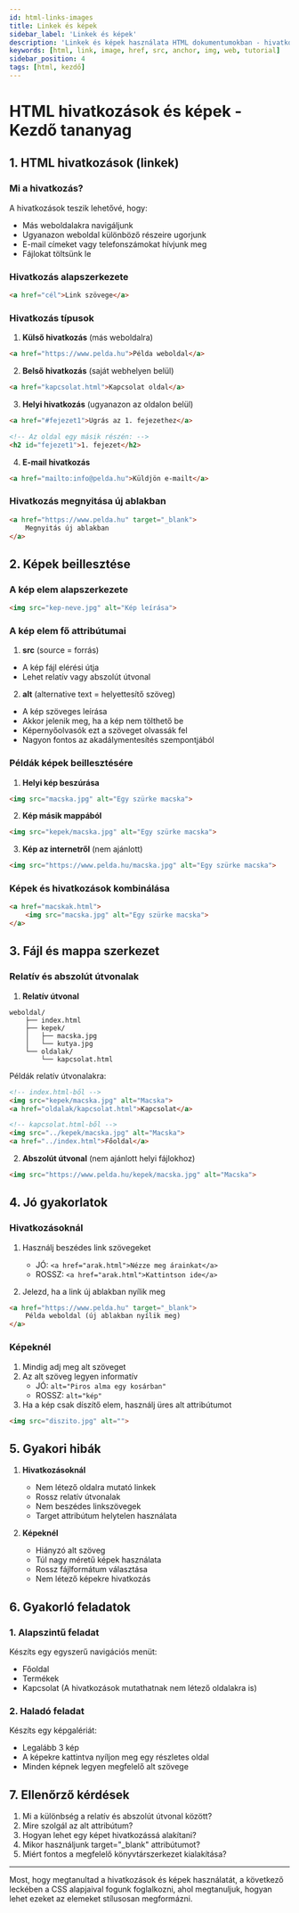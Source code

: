 ```yaml
---
id: html-links-images
title: Linkek és képek
sidebar_label: 'Linkek és képek'
description: 'Linkek és képek használata HTML dokumentumokban - hivatkozások készítése, képek beillesztése és optimalizálása'
keywords: [html, link, image, href, src, anchor, img, web, tutorial]
sidebar_position: 4
tags: [html, kezdő]
---
```


# HTML hivatkozások és képek - Kezdő tananyag

## 1. HTML hivatkozások (linkek)

### Mi a hivatkozás?
A hivatkozások teszik lehetővé, hogy:
- Más weboldalakra navigáljunk
- Ugyanazon weboldal különböző részeire ugorjunk
- E-mail címeket vagy telefonszámokat hívjunk meg
- Fájlokat töltsünk le

### Hivatkozás alapszerkezete
```html
<a href="cél">Link szövege</a>
```

### Hivatkozás típusok

1. **Külső hivatkozás** (más weboldalra)
```html
<a href="https://www.pelda.hu">Példa weboldal</a>
```

2. **Belső hivatkozás** (saját webhelyen belül)
```html
<a href="kapcsolat.html">Kapcsolat oldal</a>
```

3. **Helyi hivatkozás** (ugyanazon az oldalon belül)
```html
<a href="#fejezet1">Ugrás az 1. fejezethez</a>

<!-- Az oldal egy másik részén: -->
<h2 id="fejezet1">1. fejezet</h2>
```

4. **E-mail hivatkozás**
```html
<a href="mailto:info@pelda.hu">Küldjön e-mailt</a>
```

### Hivatkozás megnyitása új ablakban
```html
<a href="https://www.pelda.hu" target="_blank">
    Megnyitás új ablakban
</a>
```

## 2. Képek beillesztése

### A kép elem alapszerkezete
```html
<img src="kep-neve.jpg" alt="Kép leírása">
```

### A kép elem fő attribútumai

1. **src** (source = forrás)
- A kép fájl elérési útja
- Lehet relatív vagy abszolút útvonal

2. **alt** (alternative text = helyettesítő szöveg)
- A kép szöveges leírása
- Akkor jelenik meg, ha a kép nem tölthető be
- Képernyőolvasók ezt a szöveget olvassák fel
- Nagyon fontos az akadálymentesítés szempontjából

### Példák képek beillesztésére

1. **Helyi kép beszúrása**
```html
<img src="macska.jpg" alt="Egy szürke macska">
```

2. **Kép másik mappából**
```html
<img src="kepek/macska.jpg" alt="Egy szürke macska">
```

3. **Kép az internetről** (nem ajánlott)
```html
<img src="https://www.pelda.hu/macska.jpg" alt="Egy szürke macska">
```

### Képek és hivatkozások kombinálása

```html
<a href="macskak.html">
    <img src="macska.jpg" alt="Egy szürke macska">
</a>
```

## 3. Fájl és mappa szerkezet

### Relatív és abszolút útvonalak

1. **Relatív útvonal**
```
weboldal/
    ├── index.html
    ├── kepek/
    │   ├── macska.jpg
    │   └── kutya.jpg
    └── oldalak/
        └── kapcsolat.html
```

Példák relatív útvonalakra:
```html
<!-- index.html-ből -->
<img src="kepek/macska.jpg" alt="Macska">
<a href="oldalak/kapcsolat.html">Kapcsolat</a>

<!-- kapcsolat.html-ből -->
<img src="../kepek/macska.jpg" alt="Macska">
<a href="../index.html">Főoldal</a>
```

2. **Abszolút útvonal** (nem ajánlott helyi fájlokhoz)
```html
<img src="https://www.pelda.hu/kepek/macska.jpg" alt="Macska">
```

## 4. Jó gyakorlatok

### Hivatkozásoknál
1. Használj beszédes link szövegeket
   - JÓ: `<a href="arak.html">Nézze meg árainkat</a>`
   - ROSSZ: `<a href="arak.html">Kattintson ide</a>`

2. Jelezd, ha a link új ablakban nyílik meg
```html
<a href="https://www.pelda.hu" target="_blank">
    Példa weboldal (új ablakban nyílik meg)
</a>
```

### Képeknél
1. Mindig adj meg alt szöveget
2. Az alt szöveg legyen informatív
   - JÓ: `alt="Piros alma egy kosárban"`
   - ROSSZ: `alt="kép"`
3. Ha a kép csak díszítő elem, használj üres alt attribútumot
```html
<img src="diszito.jpg" alt="">
```

## 5. Gyakori hibák

1. **Hivatkozásoknál**
   - Nem létező oldalra mutató linkek
   - Rossz relatív útvonalak
   - Nem beszédes linkszövegek
   - Target attribútum helytelen használata

2. **Képeknél**
   - Hiányzó alt szöveg
   - Túl nagy méretű képek használata
   - Rossz fájlformátum választása
   - Nem létező képekre hivatkozás

## 6. Gyakorló feladatok

### 1. Alapszintű feladat
Készíts egy egyszerű navigációs menüt:
- Főoldal
- Termékek
- Kapcsolat
(A hivatkozások mutathatnak nem létező oldalakra is)

### 2. Haladó feladat
Készíts egy képgalériát:
- Legalább 3 kép
- A képekre kattintva nyíljon meg egy részletes oldal
- Minden képnek legyen megfelelő alt szövege

## 7. Ellenőrző kérdések

1. Mi a különbség a relatív és abszolút útvonal között?
2. Mire szolgál az alt attribútum?
3. Hogyan lehet egy képet hivatkozássá alakítani?
4. Mikor használjunk target="_blank" attribútumot?
5. Miért fontos a megfelelő könyvtárszerkezet kialakítása?

---

Most, hogy megtanultad a hivatkozások és képek használatát, a következő leckében a CSS alapjaival fogunk foglalkozni, ahol megtanuljuk, hogyan lehet ezeket az elemeket stílusosan megformázni.
